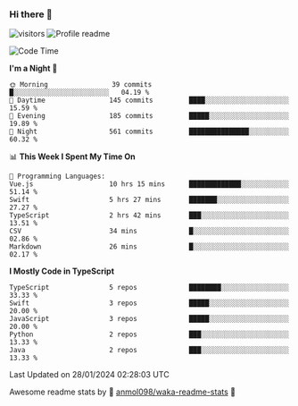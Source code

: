 ### Hi there 👋  
![visitors](https://visitor-badge.laobi.icu/badge?page_id=leverglowh) ![Profile readme](https://github.com/leverglowh/leverglowh/workflows/Profile%20readme/badge.svg?branch=master)

<!--START_SECTION:waka-->
![Code Time](http://img.shields.io/badge/Code%20Time-2%2C601%20hrs%2029%20mins-blue)

**I'm a Night 🦉** 

```text
🌞 Morning                39 commits          █░░░░░░░░░░░░░░░░░░░░░░░░   04.19 % 
🌆 Daytime                145 commits         ████░░░░░░░░░░░░░░░░░░░░░   15.59 % 
🌃 Evening                185 commits         █████░░░░░░░░░░░░░░░░░░░░   19.89 % 
🌙 Night                  561 commits         ███████████████░░░░░░░░░░   60.32 % 
```


📊 **This Week I Spent My Time On** 

```text
💬 Programming Languages: 
Vue.js                   10 hrs 15 mins      █████████████░░░░░░░░░░░░   51.14 % 
Swift                    5 hrs 27 mins       ███████░░░░░░░░░░░░░░░░░░   27.27 % 
TypeScript               2 hrs 42 mins       ███░░░░░░░░░░░░░░░░░░░░░░   13.51 % 
CSV                      34 mins             █░░░░░░░░░░░░░░░░░░░░░░░░   02.86 % 
Markdown                 26 mins             █░░░░░░░░░░░░░░░░░░░░░░░░   02.17 % 
```

**I Mostly Code in TypeScript** 

```text
TypeScript               5 repos             ████████░░░░░░░░░░░░░░░░░   33.33 % 
Swift                    3 repos             █████░░░░░░░░░░░░░░░░░░░░   20.00 % 
JavaScript               3 repos             █████░░░░░░░░░░░░░░░░░░░░   20.00 % 
Python                   2 repos             ███░░░░░░░░░░░░░░░░░░░░░░   13.33 % 
Java                     2 repos             ███░░░░░░░░░░░░░░░░░░░░░░   13.33 % 
```




 Last Updated on 28/01/2024 02:28:03 UTC
<!--END_SECTION:waka-->


Awesome readme stats by :star2: [anmol098/waka-readme-stats](https://github.com/anmol098/waka-readme-stats) :star2:
